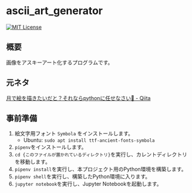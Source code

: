 # ascii_art_generator
[![MIT License](http://img.shields.io/badge/license-MIT-blue.svg?style=flat)](LICENSE)

## 概要
画像をアスキーアート化するプログラムです。

## 元ネタ
[月で絵を描きたいだと？それならpythonに任せなさい🌝 - Qiita](https://qiita.com/wataoka/items/261fc12c956a517049d8#5画像の一部と月行列でアダマール積を取る)

## 事前準備
1. 絵文字用フォント `Symbola` をインストールします。
   * Ubuntu: `sudo apt install ttf-ancient-fonts-symbola`
1. `pipenv`をインストールします。
1. `cd {このファイルが置かれているディレクトリ}`を実行し、カレントディレクトリを移動します。
1. `pipenv install`を実行し、本プロジェクト用のPython環境を構築します。
1. `pipenv shell`を実行し、構築したPython環境に入ります。
1. `jupyter notebook`を実行し、Jupyter Notebookを起動します。
